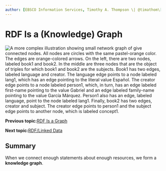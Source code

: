 ```yaml
---
author: [EBSCO Information Services, Timothy A. Thompson \| @timathom\[@indieweb.social\]]
---
```


# RDF Is a \(Knowledge\) Graph

![A more complex illustration showing small network graph of give connected nodes. All nodes are circles with the same pastel-orange color. The edges are orange-colored arrows. On the left, there are two nodes, labeled book1 and book2. In the middle are three nodes that are the object of triples for which book1 and book2 are the subjects. Book1 has two edges, labeled language and creator. The language edge points to a node labeled lang1, which has an edge pointing to the literal value Español. The creator edge points to a node labeled person1, which, in turn, has an edge labeled first-name pointing to the value Gabriel and an edge labeled family-name pointing to the value García Márquez. Person1 also has an edge, labeled language, point to the node labeled lang1. Finally, book2 has two edges, creator and subject. The creator edge points to person1 and the subject edge points to another node, which is labeled concept1.](../../submaps/../img/rdf/rdf3.svg "RDF Triples as a Knowledge Graph")

**Previous topic:**[RDF Is a Graph](../../day_1/lesson_1/rdf_is_a_graph.md)

**Next topic:**[RDF/Linked Data](../../day_1/lesson_1/rdf_linked_data.md)

## Summary

When we connect enough statements about enough resources, we form a **knowledge graph**.


